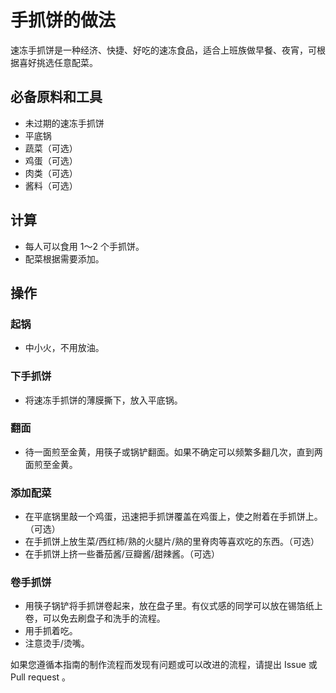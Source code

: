 # 手抓饼的做法

速冻手抓饼是一种经济、快捷、好吃的速冻食品，适合上班族做早餐、夜宵，可根据喜好挑选任意配菜。

## 必备原料和工具

* 未过期的速冻手抓饼
* 平底锅
* 蔬菜（可选）
* 鸡蛋（可选）
* 肉类（可选）
* 酱料（可选）

## 计算

* 每人可以食用 1～2 个手抓饼。
* 配菜根据需要添加。

## 操作

### 起锅

* 中小火，不用放油。

### 下手抓饼

* 将速冻手抓饼的薄膜撕下，放入平底锅。

### 翻面

* 待一面煎至金黄，用筷子或锅铲翻面。如果不确定可以频繁多翻几次，直到两面煎至金黄。

### 添加配菜

* 在平底锅里敲一个鸡蛋，迅速把手抓饼覆盖在鸡蛋上，使之附着在手抓饼上。（可选）
* 在手抓饼上放生菜/西红柿/熟的火腿片/熟的里脊肉等喜欢吃的东西。（可选）
* 在手抓饼上挤一些番茄酱/豆瓣酱/甜辣酱。（可选）

### 卷手抓饼

* 用筷子锅铲将手抓饼卷起来，放在盘子里。有仪式感的同学可以放在锡箔纸上卷，可以免去刷盘子和洗手的流程。
* 用手抓着吃。
* 注意烫手/烫嘴。

如果您遵循本指南的制作流程而发现有问题或可以改进的流程，请提出 Issue 或 Pull request 。
